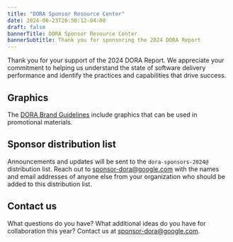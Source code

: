 ```yaml
---
title: "DORA Sponsor Resource Center"
date: 2024-06-23T20:58:12-04:00
draft: false
bannerTitle: DORA Sponsor Resource Center
bannerSubtitle: Thank you for sponsoring the 2024 DORA Report
---
```


Thank you for your support of the 2024 DORA Report. We appreciate your commitment to helping us understand the state of software delivery performance and identify the practices and capabilities that drive success.

## Graphics

The [DORA Brand Guidelines](/brand-guidelines/) include graphics that can be used in promotional materials.

## Sponsor distribution list
Announcements and updates will be sent to the `dora-sponsors-2024@` distribution list.  Reach out to [sponsor-dora@google.com](mailto:sponsor-dora@google.com) with the names and email addresses of anyone else from your organization who should be added to this distribution list.

## Contact us
What questions do you have? What additional ideas do you have for collaboration this year?  Contact us at [sponsor-dora@google.com](mailto:sponsor-dora@google.com).
